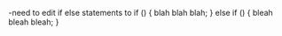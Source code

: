 -need to edit if else statements to
  if () {
    blah blah blah;
  } else if () {
    bleah bleah bleah;
  }
